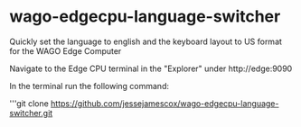 # wago-edgecpu-language-switcher
Quickly set the language to english and the keyboard layout to US format for the WAGO Edge Computer

Navigate to the Edge CPU terminal in the "Explorer" under http://edge:9090

In the terminal run the following command:

'''git clone https://github.com/jessejamescox/wago-edgecpu-language-switcher.git